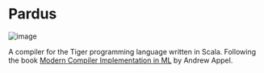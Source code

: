 # Pardus

![image](http://www.billdamon.com/wp-content/uploads/2013/03/bringing-up-baby.jpg)

A compiler for the Tiger programming language written in Scala.
Following the book [Modern Compiler Implementation in ML](https://www.cs.princeton.edu/~appel/modern/ml/) by Andrew Appel.

